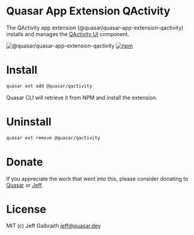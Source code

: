 # Quasar App Extension QActivity

The QActivity app extension (@quasar/quasar-app-extension-qactivity) installs and manages the [QActivity UI](https://github.com/quasarframework/quasar-ui-qactivity/tree/next/ui) component.

![@quasar/quasar-app-extension-qactivity](https://img.shields.io/npm/v/@quasar/quasar-app-extension-qactivity/next?label=@quasar/quasar-app-extension-qactivity)
[![npm](https://img.shields.io/npm/dt/@quasar/quasar-app-extension-qactivity.svg)](https://www.npmjs.com/package/@quasar/quasar-app-extension-qactivity)

# Install
```bash
quasar ext add @quasar/qactivity
```
Quasar CLI will retrieve it from NPM and install the extension.

# Uninstall
```bash
quasar ext remove @quasar/qactivity
```

# Donate
If you appreciate the work that went into this, please consider donating to [Quasar](https://donate.quasar.dev) or [Jeff](https://github.com/sponsors/hawkeye64).

# License
MIT (c) Jeff Galbraith <jeff@quasar.dev>
